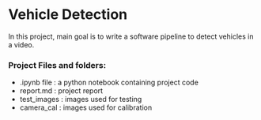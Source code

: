 # Vehicle Detection
In this project, main goal is to write a software pipeline to detect vehicles in a video.

### Project Files and folders:

- .ipynb file : a python notebook containing project code
- report.md : project report
- test_images : images used for testing
- camera_cal : images used for calibration

